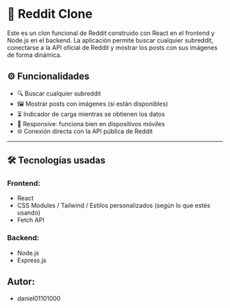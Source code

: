 # 🧠 Reddit Clone

Este es un clon funcional de Reddit construido con React en el frontend y Node.js en el backend. La aplicación permite buscar cualquier subreddit, conectarse a la API oficial de Reddit y mostrar los posts con sus imágenes de forma dinámica.

## ⚙️ Funcionalidades

- 🔍 Buscar cualquier subreddit
- 🖼️ Mostrar posts con imágenes (si están disponibles)
- ⏳ Indicador de carga mientras se obtienen los datos
- 📱 Responsive: funciona bien en dispositivos móviles
- 🌐 Conexión directa con la API pública de Reddit

---

## 🛠️ Tecnologías usadas

### Frontend:
- React
- CSS Modules / Tailwind / Estilos personalizados (según lo que estés usando)
- Fetch API

### Backend:
- Node.js
- Express.js

## Autor:
- daniel01101000